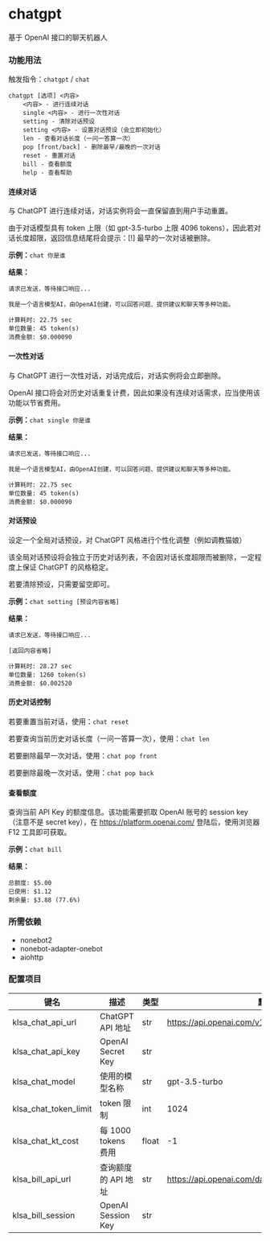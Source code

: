 # chatgpt

基于 OpenAI 接口的聊天机器人

### 功能用法

触发指令：`chatgpt` / `chat`

```
chatgpt [选项] <内容>
    <内容> - 进行连续对话
    single <内容> - 进行一次性对话
    setting - 清除对话预设
    setting <内容> - 设置对话预设（会立即初始化）
    len - 查看对话长度（一问一答算一次）
    pop [front/back] - 删除最早/最晚的一次对话
    reset - 重置对话
    bill - 查看额度 
    help - 查看帮助
```

#### 连续对话

与 ChatGPT 进行连续对话，对话实例将会一直保留直到用户手动重置。

由于对话模型具有 token 上限（如 gpt-3.5-turbo 上限 4096 tokens），因此若对话长度超限，返回信息结尾将会提示：[!] 最早的一次对话被删除。

**示例：**`chat 你是谁`

**结果：**

```
请求已发送，等待接口响应...
```

```
我是一个语言模型AI，由OpenAI创建，可以回答问题、提供建议和聊天等多种功能。

计算耗时: 22.75 sec
单位数量: 45 token(s)
消费金额: $0.000090
```

#### 一次性对话

与 ChatGPT 进行一次性对话，对话完成后，对话实例将会立即删除。

OpenAI 接口将会对历史对话重复计费，因此如果没有连续对话需求，应当使用该功能以节省费用。

**示例：**`chat single 你是谁`

**结果：**

```
请求已发送，等待接口响应...
```

```
我是一个语言模型AI，由OpenAI创建，可以回答问题、提供建议和聊天等多种功能。

计算耗时: 22.75 sec
单位数量: 45 token(s)
消费金额: $0.000090
```

#### 对话预设

设定一个全局对话预设，对 ChatGPT 风格进行个性化调整（例如调教猫娘）

该全局对话预设将会独立于历史对话列表，不会因对话长度超限而被删除，一定程度上保证 ChatGPT 的风格稳定。

若要清除预设，只需要留空即可。

**示例：**`chat setting [预设内容省略]`

**结果：**

```
请求已发送，等待接口响应...
```

```
[返回内容省略]

计算耗时: 28.27 sec
单位数量: 1260 token(s)
消费金额: $0.002520
```

#### 历史对话控制

若要重置当前对话，使用：`chat reset`

若要查询当前历史对话长度（一问一答算一次），使用：`chat len`

若要删除最早一次对话，使用：`chat pop front`

若要删除最晚一次对话，使用：`chat pop back`

#### 查看额度

查询当前 API Key 的额度信息。该功能需要抓取 OpenAI 账号的 session key（注意不是 secret key），在 https://platform.openai.com/ 登陆后，使用浏览器 F12 工具即可获取。

**示例：**`chat bill`

**结果：**

```
总额度: $5.00
已使用: $1.12
剩余量: $3.88 (77.6%)
```

### 所需依赖

- nonebot2
- nonebot-adapter-onebot
- aiohttp

### 配置项目

| 键名                  | 描述                | 类型  | 默认值                                                 |
| --------------------- | ------------------- | ----- | ------------------------------------------------------ |
| klsa_chat_api_url     | ChatGPT API 地址    | str   | https://api.openai.com/v1/chat/completions             |
| klsa_chat_api_key     | OpenAI Secret Key   | str   |                                                        |
| klsa_chat_model       | 使用的模型名称      | str   | gpt-3.5-turbo                                          |
| klsa_chat_token_limit | token 限制          | int   | 1024                                                   |
| klsa_chat_kt_cost     | 每 1000 tokens 费用 | float | -1                                                     |
| klsa_bill_api_url     | 查询额度的 API 地址 | str   | https://api.openai.com/dashboard/billing/credit_grants |
| klsa_bill_session     | OpenAI Session Key  | str   |                                                        |